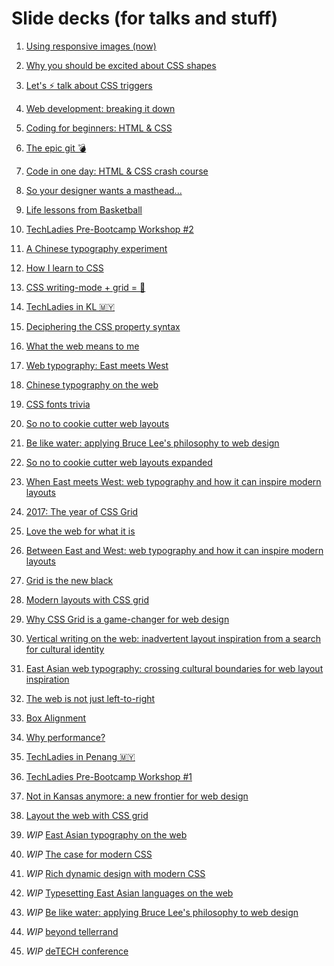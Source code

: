 # Slide decks (for talks and stuff)

1. [Using responsive images (now)](https://www.chenhuijing.com/slides/01-responsive-images)

2. [Why you should be excited about CSS shapes](https://www.chenhuijing.com/slides/02-css-shapes)

3. [Let's ⚡ talk about CSS triggers](https://www.chenhuijing.com/slides/03-css-triggers)

4. [Web development: breaking it down](https://www.chenhuijing.com/slides/04-intro-html-css)

5. [Coding for beginners: HTML & CSS](https://www.chenhuijing.com/slides/05-begin-html-css)

6. [The epic git 💣](https://www.chenhuijing.com/slides/06-git-bomb)

7. [Code in one day: HTML & CSS crash course](https://www.chenhuijing.com/slides/07-code-crash-course)

8. [So your designer wants a masthead...](https://www.chenhuijing.com/slides/08-build-masthead)

9. [Life lessons from Basketball](https://www.chenhuijing.com/slides/09-creative-confidence/)

10. [TechLadies Pre-Bootcamp Workshop #2](https://www.chenhuijing.com/slides/10-tl-workshop-2)

11. [A Chinese typography experiment](https://www.chenhuijing.com/slides/11-zh-type)

12. [How I learn to CSS](https://www.chenhuijing.com/slides/12-css-conf-2016)

13. [CSS writing-mode + grid = 🎉](https://www.chenhuijing.com/slides/13-css-grid)

14. [TechLadies in KL 🇲🇾](https://www.chenhuijing.com/slides/14-tl-in-kl)

15. [Deciphering the CSS property syntax](https://www.chenhuijing.com/slides/15-css-syntax)

16. [What the web means to me](https://www.chenhuijing.com/slides/16-wwc-2017)

17. [Web typography: East meets West](https://www.chenhuijing.com/slides/17-webconf-asia-2017)

18. [Chinese typography on the web](https://www.chenhuijing.com/slides/18-pitercss-2017)

19. [CSS fonts trivia](https://www.chenhuijing.com/slides/19-css-fonts)

20. [So no to cookie cutter web layouts](https://www.chenhuijing.com/slides/20-ffc-2017)

21. [Be like water: applying Bruce Lee's philosophy to web design](https://www.chenhuijing.com/slides/21-moz-roadshow-2017)

22. [So no to cookie cutter web layouts expanded](https://www.chenhuijing.com/slides/22-web-layouts-hk)

23. [When East meets West: web typography and how it can inspire modern layouts](https://www.chenhuijing.com/slides/23-yglf-2017)

24. [2017: The year of CSS Grid](https://www.chenhuijing.com/slides/24-gdaygt-2017)

25. [Love the web for what it is](https://www.chenhuijing.com/slides/25-love-the-web)

26. [Between East and West: web typography and how it can inspire modern layouts](https://www.chenhuijing.com/slides/26-jsconf-2018)

27. [Grid is the new black](https://www.chenhuijing.com/slides/27-grid-workshop)

28. [Modern layouts with CSS grid](https://www.chenhuijing.com/slides/28-modern-layouts)

29. [Why CSS Grid is a game-changer for web design](https://www.chenhuijing.com/slides/29-constellation-2018)

30. [Vertical writing on the web: inadvertent layout inspiration from a search for cultural identity](https://www.chenhuijing.com/slides/30-smashingsf-2018) 

31. [East Asian web typography: crossing cultural boundaries for web layout inspiration](https://www.chenhuijing.com/slides/31-yglf-2018)

32. [The web is not just left-to-right](https://www.chenhuijing.com/slides/32-cssconf-2018)

33. [Box Alignment](https://www.chenhuijing.com/slides/33-cssday-2018)

34. [Why performance?](https://www.chenhuijing.com/slides/34-why-performance)

35. [TechLadies in Penang 🇲🇾](https://www.chenhuijing.com/slides/35-tl-in-pen)

36. [TechLadies Pre-Bootcamp Workshop #1](https://www.chenhuijing.com/slides/36-tl-ws1-2018)

37. [Not in Kansas anymore: a new frontier for web design](https://www.chenhuijing.com/slides/37-code-2018)

38. [Layout the web with CSS grid](https://www.chenhuijing.com/slides/38-ffc-2018)

39. *WIP* [East Asian typography on the web](https://www.chenhuijing.com/slides/39-refresh-2018)

40. *WIP* [The case for modern CSS](https://www.chenhuijing.com/slides/40-ts-meetup-2018)

41. *WIP* [Rich dynamic design with modern CSS](https://www.chenhuijing.com/slides/41-w3c-workshop-2018)

42. *WIP* [Typesetting East Asian languages on the web](javascript:void(0))

43. *WIP* [Be like water: applying Bruce Lee's philosophy to web design](javascript:void(0))

44. *WIP* [beyond tellerrand](javascript:void(0))

45. *WIP* [deTECH conference](javascript:void(0))
